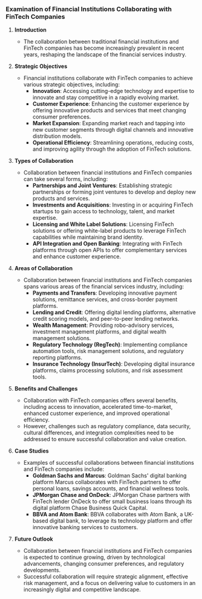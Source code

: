 ### Examination of Financial Institutions Collaborating with FinTech Companies

1. **Introduction**

   - The collaboration between traditional financial institutions and FinTech companies has become increasingly prevalent in recent years, reshaping the landscape of the financial services industry.

2. **Strategic Objectives**

   - Financial institutions collaborate with FinTech companies to achieve various strategic objectives, including:
     - **Innovation**: Accessing cutting-edge technology and expertise to innovate and stay competitive in a rapidly evolving market.
     - **Customer Experience**: Enhancing the customer experience by offering innovative products and services that meet changing consumer preferences.
     - **Market Expansion**: Expanding market reach and tapping into new customer segments through digital channels and innovative distribution models.
     - **Operational Efficiency**: Streamlining operations, reducing costs, and improving agility through the adoption of FinTech solutions.

3. **Types of Collaboration**

   - Collaboration between financial institutions and FinTech companies can take several forms, including:
     - **Partnerships and Joint Ventures**: Establishing strategic partnerships or forming joint ventures to develop and deploy new products and services.
     - **Investments and Acquisitions**: Investing in or acquiring FinTech startups to gain access to technology, talent, and market expertise.
     - **Licensing and White Label Solutions**: Licensing FinTech solutions or offering white-label products to leverage FinTech capabilities while maintaining brand identity.
     - **API Integration and Open Banking**: Integrating with FinTech platforms through open APIs to offer complementary services and enhance customer experience.

4. **Areas of Collaboration**

   - Collaboration between financial institutions and FinTech companies spans various areas of the financial services industry, including:
     - **Payments and Transfers**: Developing innovative payment solutions, remittance services, and cross-border payment platforms.
     - **Lending and Credit**: Offering digital lending platforms, alternative credit scoring models, and peer-to-peer lending networks.
     - **Wealth Management**: Providing robo-advisory services, investment management platforms, and digital wealth management solutions.
     - **Regulatory Technology (RegTech)**: Implementing compliance automation tools, risk management solutions, and regulatory reporting platforms.
     - **Insurance Technology (InsurTech)**: Developing digital insurance platforms, claims processing solutions, and risk assessment tools.

5. **Benefits and Challenges**

   - Collaboration with FinTech companies offers several benefits, including access to innovation, accelerated time-to-market, enhanced customer experience, and improved operational efficiency.
   - However, challenges such as regulatory compliance, data security, cultural differences, and integration complexities need to be addressed to ensure successful collaboration and value creation.

6. **Case Studies**

   - Examples of successful collaborations between financial institutions and FinTech companies include:
     - **Goldman Sachs and Marcus**: Goldman Sachs' digital banking platform Marcus collaborates with FinTech partners to offer personal loans, savings accounts, and financial wellness tools.
     - **JPMorgan Chase and OnDeck**: JPMorgan Chase partners with FinTech lender OnDeck to offer small business loans through its digital platform Chase Business Quick Capital.
     - **BBVA and Atom Bank**: BBVA collaborates with Atom Bank, a UK-based digital bank, to leverage its technology platform and offer innovative banking services to customers.

7. **Future Outlook**
   - Collaboration between financial institutions and FinTech companies is expected to continue growing, driven by technological advancements, changing consumer preferences, and regulatory developments.
   - Successful collaboration will require strategic alignment, effective risk management, and a focus on delivering value to customers in an increasingly digital and competitive landscape.
